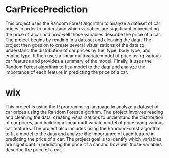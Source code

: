 # CarPricePrediction
This project uses the Random Forest algorithm to analyze a dataset of car prices in order to understand which variables are significant in predicting the price of a car and how well those variables describe the price of a car. The project begins by reading in a dataset and cleaning the data.
The project then goes on to create several visualizations of the data to understand the distribution of car prices by fuel type, body type, and engine type. It then uses a linear multivariate model of price using various car features and provides a summary of the model. Finally, it uses the Random Forest algorithm to fit a model to the data and analyze the importance of each feature in predicting the price of a car.


# wix
This project is using the R programming language to analyze a dataset of car prices using the Random Forest algorithm. The project involves reading and cleaning the data, creating visualizations to understand the distribution of car prices, and building a linear multivariate model of price using various car features. The project also includes using the Random Forest algorithm to fit a model to the data and analyze the importance of each feature in predicting the price of a car. The project goal is to identify which variables are significant in predicting the price of a car and how well those variables describe the price of a car.
